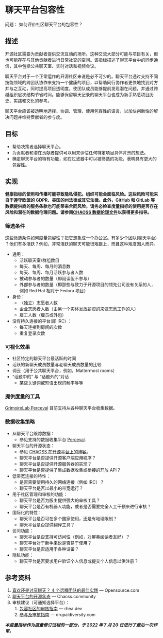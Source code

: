 # 聊天平台包容性

问题： 如何评价社区聊天平台的包容性？

## 描述

开源社区需要为贡献者提供交流互动的场所。这种交流大部分可能与项目有关，但也可能存在与其他贡献者进行日常社交的空间。该指标描述了聊天平台中的同步通信，其中包括公共聊天室、实时对话和视频会议。

聊天平台对于一个正常运作的开源社区来说是必不可少的。聊天平台通过支持不同技能领域的跨团队协作来支持一个健康的项目，以帮助同行协作者更快地找到对方并与之互动，同时提高项目透明度，使团队成员能够提前发现潜在问题，并通过跨越组织层次结构节省时间。能够保留聊天记录的聊天平台也成为新手熟悉项目历史、实践和文化的参考。

聊天平台应该被透明地选择、协调、管理，使用包容性的语言，以加快创新性的解决问题并维持贡献者的参与度。

## 目标

- 帮助决策者选择聊天平台。
- 为贡献者和潜在贡献者提供可以用来评估任何特定项目具体背景的想法。
- 确定聊天平台的特有功能，如在过滤器中可以被筛选的功能，表明具有更大的包容性。

## 实现

__健康指标的使用和传播可能导致隐私侵犯。组织可能会面临风险。这些风险可能来自于遵守欧盟的 GDPR、美国的州法律或其它法律。此外，GitHub 和 GitLab 等数据提供商的服务条款也可能带来合同风险。请务必检查度量指标的使用是否存在风险和潜在的数据伦理问题。请参阅[CHAOSS 数据伦理文件](https：//github.com/chaoss/metrics/tree/main/resources)以获得更多指导。__

### 筛选条件

这些筛选条件如何度量包容性？把它想象成一个办公室。有多少个团队(聊天平台) ？他们有多活跃？例如，非常活跃的聊天可能很难跟上，而且这种难度因人而异。

- 通用：
  - 活跃聊天室/群组数目
  - 每天、每周、每月的消息数
  - 每天、每周、每月活跃参与者人数
  - 被动参与者的数量（即阅读但不参与）
  - 外部参与者的数量（即那些与致力于开源项目的领先公司没有关系的人，例如 Red Hat 相对于 Fedora 项目）
- 身份：
  - （独立）志愿者人数
  - 企业志愿者人数（由另一个实体发放薪资的来做志愿工作的人）
  - 雇工人数（雇员或外包）
- 没有持久连接的平台(即 IRC) ：
  - 每天连接到房间的次数
  - 重复登录次数

### 可视化效果

- 社区特定的聊天平台最活跃的时间
- 活跃的新聊天成员数量与老聊天成员数量的比较
- 词云（用于公共聊天平台，例如，Mattermost rooms）
- “话题中的” 与 “话题外的”对话
  - 某些关键词或短语出现的频率等等

### 提供度量的工具

[GrimoireLab Perceval](https://github.com/chaoss/grimoirelab-perceval#usage) 目前支持从各种聊天平台收集数据。

### 数据收集策略

- 从聊天平台跟踪数据：
  - 参见支持的数据收集平台 [Perceval](https://github.com/chaoss/grimoirelab-perceval#usage).
- 聊天平台的开源状态：
  - 参见 [CHAOSS 在开源平台上的博客](https://chaoss.community/blog-post/2020/12/15/di-metrics-definition/)。
  - 聊天平台是否提供开源客户端应用程序？
  - 聊天平台是否提供开源服务器的实现？
  - 聊天平台是否提供了集成数据收集或桥接的开放 API？
- 低带宽连接的特性：
  - 是否需要使用持久的网络连接（例如 IRC）？
  - 聊天平台是否以最小的带宽运行？
- 用于社区管理和审核的功能：
  - 聊天平台是否为版主提供强大的审核工具？
  - 聊天平台是否有机器人功能，或者是否需要完全人工干预来进行审核？
- 国际化的特性：
  - 聊天平台是否可在多个国家使用，还是有地理限制？
  - 聊天平台是否提供翻译工具？
- 访问功能：
  - 聊天平台是否支持可访问性（例如，对屏幕阅读者友好）？
  - 聊天平台对于新手来说是否易于使用？
  - 聊天平台是否适用于各种设备？
- 隐私功能：
  - 聊天平台是否要求用户验证个人信息或提交个人信息以供注册？

## 参考资料

1. [喜欢还是讨厌聊天？ 4 个远程团队的最佳实践](https://opensource.com/article/20/4/chat-tools-best-practices) — Opensource.com
2. [聊天平台的开源状态](https://chaoss.community/blog-post/2020/12/15/di-metrics-definition/) — Chaoss.community
3. 审核建议（可通知选择平台）：
   1. [包容社区的审核指南](https://web.archive.org/web/20200522175549/https:///articles/2017-04/moderation-guidelines) — rhea.dev
   2. [参与及审核指南](https://www.drupaldiversity.com/docs/participation-moderation-guidelines) — drupaldiversity.com

_**本度量指标作为度量修订过程的一部分，于 2022 年 7 月 20 日进行了最后一次评审。**_
